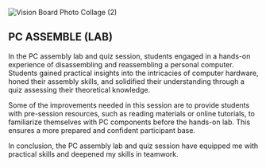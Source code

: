 ![Vision Board Photo Collage (2)](https://github.com/erikahawapi/E-Portfolio/assets/148413074/956ebb8f-3a72-40cd-ace6-f6826d56d653)

## PC ASSEMBLE (LAB)
In the PC assembly lab and quiz session, students engaged in a hands-on experience of disassembling and reassembling a personal computer. Students gained practical insights into the intricacies of computer hardware, honed their assembly skills, and solidified their understanding through a quiz assessing their theoretical knowledge.

Some of the improvements needed in this session are to provide students with pre-session resources, such as reading materials or online tutorials, to familiarize themselves with PC components before the hands-on lab. This ensures a more prepared and confident participant base.

In conclusion, the PC assembly lab and quiz session have equipped me with practical skills and deepened my skills in teamwork.

